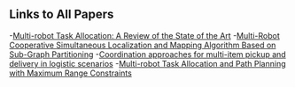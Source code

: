 ## Links to All Papers

-[Multi-robot Task Allocation: A Review of the State of the Art](https://link.springer.com/chapter/10.1007/978-3-319-18299-5_2)
-[Multi-Robot Cooperative Simultaneous Localization and Mapping Algorithm Based on Sub-Graph Partitioning](https://www.mdpi.com/1424-8220/25/9/2953)
-[Coordination approaches for multi-item pickup and delivery in logistic scenarios](https://www.sciencedirect.com/science/article/pii/S0921889021001561)
-[Multi-robot Task Allocation and Path Planning with Maximum Range Constraints](https://arxiv.org/abs/2409.06531)
